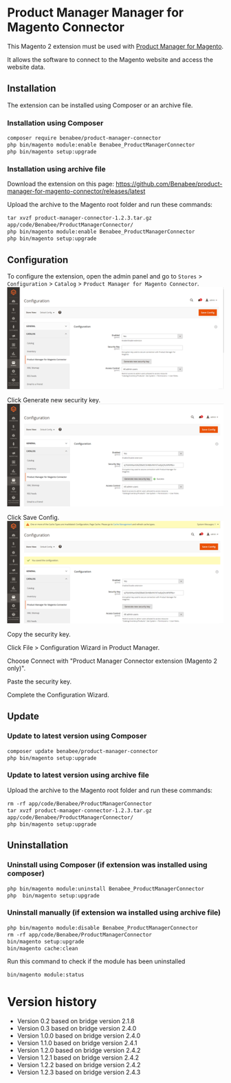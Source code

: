 # Product Manager Manager for Magento Connector

This Magento 2 extension must be used with
[Product Manager for Magento](https://www.benabee.com/en/product-manager-for-magento).

It allows the software to connect to the Magento website and access the website data.



## Installation

The extension can be installed using Composer or an archive file.

### Installation using Composer
```
composer require benabee/product-manager-connector
php bin/magento module:enable Benabee_ProductManagerConnector
php bin/magento setup:upgrade
```

### Installation using archive file

Download the extension on this page:
https://github.com/Benabee/product-manager-for-magento-connector/releases/latest


Upload the archive to the Magento root folder and run these commands:
```
tar xvzf product-manager-connector-1.2.3.tar.gz app/code/Benabee/ProductManagerConnector/
php bin/magento module:enable Benabee_ProductManagerConnector
php bin/magento setup:upgrade
```


## Configuration

To configure the extension, open the admin panel and go to ```Stores``` > ```Configuration``` > ```Catalog``` > ```Product Manager for Magento Connector```.
![](doc/installation1.png)

Click Generate new security key.
![](doc/installation2.png)

Click Save Config.
![](doc/installation3.png)

Copy the security key.

Click File > Configuration Wizard in Product Manager.

Choose Connect with "Product Manager Connector extension (Magento 2 only)".

Paste the security key.

Complete the Configuration Wizard.

## Update
### Update to latest version using Composer
```
composer update benabee/product-manager-connector
php bin/magento setup:upgrade
```

### Update to latest version using archive file
Upload the archive to the Magento root folder and run these commands:
```
rm -rf app/code/Benabee/ProductManagerConnector
tar xvzf product-manager-connector-1.2.3.tar.gz app/code/Benabee/ProductManagerConnector/
php bin/magento setup:upgrade
```

## Uninstallation

### Uninstall using Composer (if extension was installed using composer)
```
php bin/magento module:uninstall Benabee_ProductManagerConnector
php  bin/magento setup:upgrade
```

### Uninstall manually (if extension wa installed using archive file)
```
php bin/magento module:disable Benabee_ProductManagerConnector
rm -rf app/code/Benabee/ProductManagerConnector
bin/magento setup:upgrade
bin/magento cache:clean
```

Run this command to check if the module has been uninstalled
```
bin/magento module:status
```


Version history
===============
- Version 0.2 based on bridge version 2.1.8
- Version 0.3 based on bridge version 2.4.0
- Version 1.0.0 based on bridge version 2.4.0
- Version 1.1.0 based on bridge version 2.4.1
- Version 1.2.0 based on bridge version 2.4.2
- Version 1.2.1 based on bridge version 2.4.2
- Version 1.2.2 based on bridge version 2.4.2
- Version 1.2.3 based on bridge version 2.4.3

